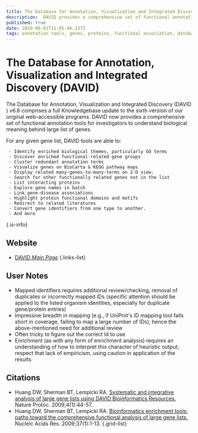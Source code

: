 ```yaml
---
title: The Database for Annotation, Visualization and Integrated Discovery (DAVID)
description:  DAVID provides a comprehensive set of functional annotation tools for investigators to understand biological meaning behind large list of genes.
published: true
date: 2020-06-01T11:05:46.137Z
tags: annotation tools, genes, proteins, functional association, database, data visualization, mapping, interaction, enrichment, ontology, id mapper
---
```


# The Database for Annotation, Visualization and Integrated Discovery (DAVID)

The Database for Annotation, Visualization and Integrated Discovery (DAVID ) v6.8 comprises a full Knowledgebase update to the sixth version of our original web-accessible programs. DAVID now provides a comprehensive set of functional annotation tools for investigators to understand biological meaning behind large list of genes.

For any given gene list, DAVID tools are able to:

&NewLine;

     - Identify enriched biological themes, particularly GO terms
     - Discover enriched functional-related gene groups
     - Cluster redundant annotation terms
     - Visualize genes on BioCarta & KEGG pathway maps
     - Display related many-genes-to-many-terms on 2-D view.
     - Search for other functionally related genes not in the list
     - List interacting proteins
     - Explore gene names in batch
     - Link gene-disease associations
     - Highlight protein functional domains and motifs
     - Redirect to related literatures
     - Convert gene identifiers from one type to another.
     - And more
     
&NewLine;

{.is-info}



## Website

- [DAVID *Main Page*](https://david.ncifcrf.gov/)
{.links-list}

## User Notes
- Mapped identifiers requires additional review/checking, removal of duplicates or incorrectly mapped IDs (specific attention should be applied to the listed organism identities, especially for duplicate gene/protein entries)
- Impressive breadth in mapping (e.g., if UniProt's ID mapping tool falls short in coverage, failing to map a large number of IDs), hence the above-mentioned need for additional review
- Often tricky to figure out the correct Id to use
- Enrichment (as with any form of enrichment analysis) requires an understanding of how to interpret this character of heuristic output; respect that lack of empiricism, using caution in application of the results

## Citations

- Huang DW, Sherman BT, Lempicki RA. [Systematic and integrative analysis of large gene lists using DAVID Bioinformatics Resources.](https://www.nature.com/articles/nprot.2008.211) Nature Protoc. 2009;4(1):44-57.
- Huang DW, Sherman BT, Lempicki RA. [Bioinformatics enrichment tools: paths toward the comprehensive functional analysis of large gene lists.](https://academic.oup.com/nar/article/37/1/1/1026684) Nucleic Acids Res. 2009;37(1):1-13.
{.grid-list}